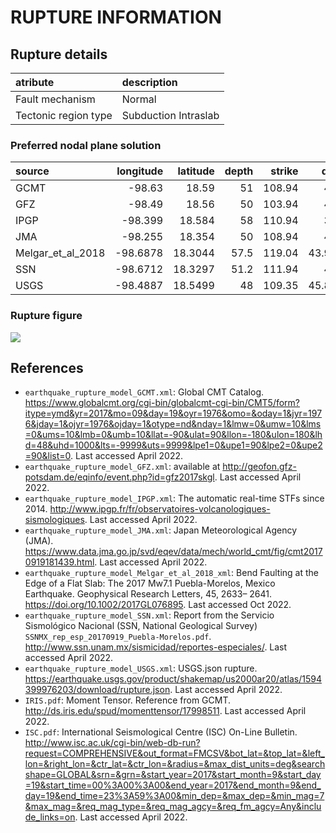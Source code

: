 # RUPTURE INFORMATION
    
## Rupture details

| atribute             | description          |
|:---------------------|:---------------------|
| Fault mechanism       | Normal               |
| Tectonic region type | Subduction Intraslab |

### Preferred nodal plane solution

| source            |   longitude |   latitude |   depth |   strike |   dip |   rake |   mag |
|:------------------|------------:|-----------:|--------:|---------:|------:|-------:|------:|
| GCMT              |    -98.63   |    18.59   |    51   |   108.94 | 46    |    -97 |   7.1 |
| GFZ               |    -98.49   |    18.56   |    50   |   103.94 | 49    |    -98 |   7.1 |
| IPGP              |    -98.399  |    18.584  |    58   |   110.94 | 37    |    -91 |   7.1 |
| JMA               |    -98.255  |    18.354  |    50   |   108.94 | 45    |    -96 |   7.1 |
| Melgar_et_al_2018 |    -98.6878 |    18.3044 |    57.5 |   119.04 | 43.91 |    -82 |   7.1 |
| SSN               |    -98.6712 |    18.3297 |    51.2 |   111.94 | 46    |    -93 |   7.1 |
| USGS              |    -98.4887 |    18.5499 |    48   |   109.35 | 45.82 |    -93 |   7.1 |

### Rupture figure

![](earthquake_ruptures.png)

## References

- `earthquake_rupture_model_GCMT.xml`: Global CMT Catalog. https://www.globalcmt.org/cgi-bin/globalcmt-cgi-bin/CMT5/form?itype=ymd&yr=2017&mo=09&day=19&oyr=1976&omo=&oday=1&jyr=1976&jday=1&ojyr=1976&ojday=1&otype=nd&nday=1&lmw=0&umw=10&lms=0&ums=10&lmb=0&umb=10&llat=-90&ulat=90&llon=-180&ulon=180&lhd=48&uhd=1000&lts=-9999&uts=9999&lpe1=0&upe1=90&lpe2=0&upe2=90&list=0. Last accessed April 2022.
- `earthquake_rupture_model_GFZ.xml`: available at http://geofon.gfz-potsdam.de/eqinfo/event.php?id=gfz2017skgl. Last accessed April 2022.
- `earthquake_rupture_model_IPGP.xml`: The automatic real-time STFs since 2014. http://www.ipgp.fr/fr/observatoires-volcanologiques-sismologiques. Last accessed April 2022.
- `earthquake_rupture_model_JMA.xml`: Japan Meteorological Agency (JMA). https://www.data.jma.go.jp/svd/eqev/data/mech/world_cmt/fig/cmt20170919181439.html. Last accessed April 2022. 
- `earthquake_rupture_model_Melgar_et_al_2018_xml`: Bend Faulting at the Edge of a Flat Slab: The 2017 Mw7.1 Puebla-Morelos, Mexico Earthquake. Geophysical Research Letters, 45, 2633– 2641. https://doi.org/10.1002/2017GL076895. Last accessed Oct 2022.
- `earthquake_rupture_model_SSN.xml`: Report from the Servicio Sismológico Nacional (SSN, National Geological Survey) `SSNMX_rep_esp_20170919_Puebla-Morelos.pdf`. http://www.ssn.unam.mx/sismicidad/reportes-especiales/. Last accessed April 2022.
- `earthquake_rupture_model_USGS.xml`: USGS.json rupture. https://earthquake.usgs.gov/product/shakemap/us2000ar20/atlas/1594399976203/download/rupture.json. Last accessed April 2022.
- `IRIS.pdf`: Moment Tensor. Reference from GCMT. http://ds.iris.edu/spud/momenttensor/17998511. Last accessed April 2022.
- `ISC.pdf`: International Seismological Centre (ISC) On-Line Bulletin. http://www.isc.ac.uk/cgi-bin/web-db-run?request=COMPREHENSIVE&out_format=FMCSV&bot_lat=&top_lat=&left_lon=&right_lon=&ctr_lat=&ctr_lon=&radius=&max_dist_units=deg&searchshape=GLOBAL&srn=&grn=&start_year=2017&start_month=9&start_day=19&start_time=00%3A00%3A00&end_year=2017&end_month=9&end_day=19&end_time=23%3A59%3A00&min_dep=&max_dep=&min_mag=7&max_mag=&req_mag_type=&req_mag_agcy=&req_fm_agcy=Any&include_links=on. Last accessed April 2022. 